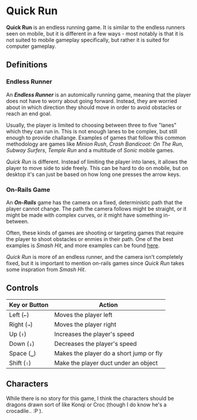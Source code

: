 # Quick Run

**Quick Run** is an endless running game. It is similar to the endless runners seen on mobile, but it is different in a few ways - most notably is that it is not suited to mobile gameplay specifically, but rather it is suited for computer gameplay.

## Definitions

### Endless Runner

An ***Endless Runner*** is an automically running game, meaning that the player does not have to worry about going forward. Instead, they are worried about in which direction they should move in order to avoid obstacles or reach an end goal.

Usually, the player is limited to choosing between three to five "lanes" which they can run in. This is not enough lanes to be complex, but still enough to provide challange. Examples of games that follow this common methodology are games like *Minion Rush*, *Crash Bandicoot: On The Run*, *Subway Surfers*, *Temple Run* and a multitude of *Sonic* mobile games.

*Quick Run* is different. Instead of limiting the player into lanes, it allows the player to move side to side freely. This can be hard to do on mobile, but on desktop it's can just be based on how long one presses the arrow keys.

### On-Rails Game

An ***On-Rails*** game has the camera on a fixed, deterministic path that the player cannot change. The path the camera follows might be straight, or it might be made with complex curves, or it might have something in-between.

Often, these kinds of games are shooting or targeting games that require the player to shoot obstacles or enmies in their path. One of the best examples is *Smash Hit*, and more examples can be found [here](https://www.giantbomb.com/on-rails/3015-169/games/).

*Quick Run* is more of an endless runner, and the camera isn't completely fixed, but it is important to mention on-rails games since *Quick Run* takes some inspration from *Smash Hit*.

## Controls

| Key or Button            | Action                                            |
| ------------------------ | ------------------------------------------------- |
| Left (`←`)               | Moves the player left                             |
| Right (`→`)              | Moves the player right                            |
| Up (`↑`)                 | Increases the player's speed                      |
| Down (`↓`)               | Decreases the player's speed                      |
| Space (`␣`)              | Makes the player do a short jump or fly           |
| Shift (`⇧`)              | Make the player duct under an object              |

## Characters

While there is no story for this game, I think the characters should be dragons drawn sort of like Konqi or Croc (though I do know he's a crocadile.. :P ).
